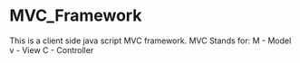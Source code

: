 # MVC_Framework

This is a client side java script MVC framework. 
MVC Stands for:
M - Model 
v - View
C - Controller
